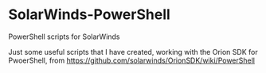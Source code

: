 # SolarWinds-PowerShell
PowerShell scripts for SolarWinds

Just some useful scripts that I have created, working with the Orion SDK for PwoerShell, from https://github.com/solarwinds/OrionSDK/wiki/PowerShell 
